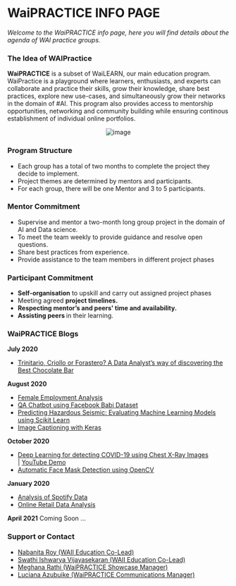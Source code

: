 <h1> WaiPRACTICE INFO PAGE</h1>
<em>Welcome to the WaiPRACTICE info page, here you will find details about the agenda of WAI practice groups.</em>

### <a name="idea">The Idea of WAIPractice</a>
<b>WaiPRACTICE</b> is a subset of WaiLEARN, our main education program. WaiPractice is a playground where learners, enthusiasts, and experts can collaborate and practice their skills, grow their knowledge, share best practices, explore new use-cases, and simultaneously grow their networks in the domain of #AI. This program also provides access to mentorship opportunities, networking and community building while ensuring continous establishment of individual online portfolios. <br/>

<p align="center">
 <img src="https://user-images.githubusercontent.com/69084008/100664686-e6a5f180-334f-11eb-99fe-bd5f875d1835.png" alt="image"/>
<br/>
</p>

### <a name="pst">Program Structure</a>
<ul>
 <li>Each group has a total of two months to complete the project they decide to implement.</li>
 <li>Project themes are determined by mentors and participants.</li>
 <li>For each group, there will be one Mentor and 3 to 5 participants.</li>
</ul>

### <a name="mc">Mentor Commitment</a>
<ul>
 <li>Supervise and mentor a two-month long group project in the domain of AI and Data science.</li>
 <li>To meet the team weekly to provide guidance and resolve open questions.</li>
 <li>Share best practices from experience.</li>
 <li>Provide assistance to the team members in different project phases</li>
</ul>

### <a name="pc">Participant Commitment</a>
<ul>
 <li><b>Self-organisation</b> to upskill and carry out assigned project phases</li>
 <li>Meeting agreed <b>project timelines.</b></li>
 <li><b>Respecting mentor’s and peers' time and availability.</b></li>
 <li><b>Assisting peers </b>in their learning.</li>
</ul>

### <a name="blogs">WaiPRACTICE Blogs</a>
<strong>July 2020</strong>
<ul>
  <li><a href="https://medium.com/womeninai/trinitario-criollo-or-forastero-a-data-analysts-way-of-discovering-the-best-chocolate-bar-96d131fe5375">Trinitario, Criollo or Forastero? A Data Analyst’s way of discovering the Best Chocolate Bar</a></li>
</ul>
<strong>August 2020</strong>
<ul>
  <li><a href="https://women-in-ai-ireland.github.io/August-2020-WaiLEARN-Female-Employment-Analysis/">Female Employment Analysis</a></li>
 <li><a href="https://women-in-ai-ireland.github.io/August-2020-WaiLEARN-QA-Chatbot/">QA Chatbot using Facebook Babi Dataset</a></li>
 <li><a href="https://women-in-ai-ireland.github.io/August-2020-WaiLearn-MachineLearning/">Predicting Hazardous Seismic: Evaluating Machine Learning Models using Scikit Learn</a></li>
 <li><a href="https://women-in-ai-ireland.github.io/August-2020-WaiLEARN-Image-Caption-Generation/">Image Captioning with Keras</a></li>
</ul>

<strong>October 2020</strong>
<ul>
  <li><a href="https://women-in-ai-ireland.github.io/October-2020-WaiLEARN-Detecting-COVID-19/">Deep Learning for detecting COVID-19 using Chest X-Ray Images</a></li> | <a href="https://www.youtube.com/watch?v=95BirOtHYiY&t=1093s">YouTube Demo</a>
  <li><a href="https://github.com/women-in-ai-ireland/October-2020-WaiLEARN-Face-Mask-Detection/blob/master/Automatic%20Face%20Detection.pdf">Automatic Face Mask Detection using OpenCV</a></li>
</ul>


<strong>January 2020</strong>
<ul>
  <li><a href="https://women-in-ai-ireland.github.io/January-2021-WaiLEARN-Analysis-Spotify-Dataset/">Analysis of Spotify Data</a></li>
 <li><a href="https://github.com/women-in-ai-ireland/October-2020-WaiLEARN-004/blob/master/README.md">Online Retail Data Analysis</a></li>
</ul>

<strong>April 2021</strong>
Coming Soon ...

### <a name="soc">Support or Contact</a>
<ul>
 <li><a href="https://www.linkedin.com/in/nabanita-roy/">Nabanita Roy (WAII Education Co-Lead)</a></li>
 <li><a href="https://www.linkedin.com/in/swathi-ishwarya-vijayasekaran-0a08b723/">Swathi Ishwarya Vijayasekaran (WAII Education Co-Lead)</a></li>
 <li><a href="https://www.linkedin.com/in/meghana-r-04b6a6122/">Meghana Rathi (WaiPRACTICE Showcase Manager)</a></li>
 <li><a href="https://www.linkedin.com/in/i-am-luciana-azubuike/">Luciana Azubuike (WaiPRACTICE Communications Manager)</a></li>
</ul>
<br/>
